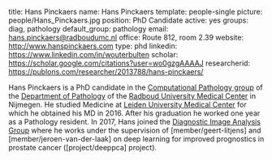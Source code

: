 title: Hans Pinckaers
name: Hans Pinckaers
template: people-single
picture: people/Hans_Pinckaers.jpg
position: PhD Candidate
active: yes
groups: diag, pathology
default_group: pathology
email: hans.pinckaers@radboudumc.nl
office: Route 812, room 2.39
website: http://www.hanspinckaers.com
type: phd
linkedin: https://www.linkedin.com/in/wouterbulten
scholar: https://scholar.google.com/citations?user=wo0gzgAAAAJ
researcherid: https://publons.com/researcher/2013788/hans-pinckaers/

Hans Pinckaers is a PhD candidate in the  [Computational Pathology group](https://www.computationalpathologygroup.eu/) of the [Department of Pathology](https://www.radboudumc.nl/en/research/departments/pathology) of the  [Radboud University Medical Center](https://www.radboudumc.nl/research) in Nijmegen. He studied Medicine at [Leiden University Medical Center](https://lumc.nl) for which he obtained his MD in 2016. After his graduation he worked one year as a Pathology resident. In 2017, Hans joined the [Diagnostic Image Analysis Group](http://www.diagnijmegen.nl/) where he works under the supervision of [member/geert-litjens] and [member/jeroen-van-der-laak] on deep learning for improved prognostics in prostate cancer ([project/deeppca] project).
